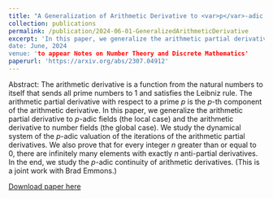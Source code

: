 ```yaml
---
title: "A Generalization of Arithmetic Derivative to <var>p</var>-adic Fields and Number Fields"
collection: publications
permalink: /publication/2024-06-01-GeneralizedArithmeticDerivative
excerpt: 'In this paper, we generalize the arithmetic partial derivative to local fields like the <var>p</var>-adic fields, and the arithmetic derivative to global fields like the number fields.
date: June, 2024
venue: 'to appear Notes on Number Theory and Discrete Mathematics'
paperurl: 'https://arxiv.org/abs/2307.04912'
---
```

Abstract: The arithmetic derivative is a function from the natural numbers to itself that sends all prime numbers to $1$ and satisfies the Leibniz rule. The arithmetic partial derivative with respect to a prime <var>p</var> is the <var>p</var>-th component of the arithmetic derivative. In this paper, we generalize the arithmetic partial derivative to <var>p</var>-adic fields (the local case) and the arithmetic derivative to number fields (the global case). We study the dynamical system of the <var>p</var>-adic valuation of the iterations of the arithmetic partial derivatives. We also prove that for every integer <var>n</var> greater than or equal to 0, there are infinitely many elements with exactly <var>n</var> anti-partial derivatives. In the end, we study the <var>p</var>-adic continuity of arithmetic derivatives. (This is a joint work with Brad Emmons.)

[Download paper here](https://arxiv.org/abs/2307.04912)